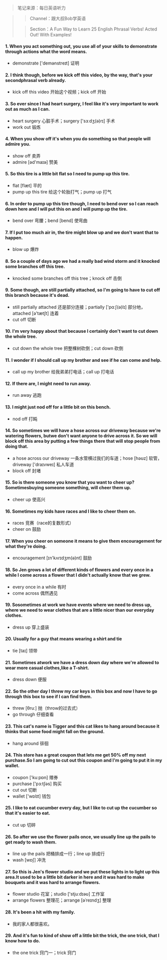 > 笔记来源：每日英语听力

> > Channel：跟大叔Bob学英语
>
> > Section：A Fun Way to Learn 25 English Phrasal Verbs! Acted Out! With Examples!

#### 1. When you act something out, you use all of your skills to demonstrate through actions what the word means. 

- demonstrate ['demənstreɪt] 证明

#### 2. I think though, before we kick off this video, by the way, that's your secondphrasal verb already.

- kick off this video 开始这个视频；kick off 开始

#### 3. So ever since I had heart surgery, I feel like it's very important to work out as much as I can. 

- heart surgery 心脏手术；surgery ['sɜːdʒ(ə)rɪ] 手术
- work out 锻炼

#### 4. When you show off it's when you do something so that people will admire you. 

- show off 卖弄
- admire [əd'maɪə] 赞美

#### 5. So this tire is a little bit flat so I need to pump up this tire.

- flat [flæt] 平的
- pump up this tire 给这个轮胎打气；pump up 打气

#### 6. In order to pump up this tire though, I need to bend over so I can reach down here and I will put this on and I will pump up the tire.

- bend over 弯腰；bend [bend] 使弯曲

#### 7. If I put too much air in, the tire might blow up and we don't want that to happen.

- blow up 爆炸

#### 8. So a couple of days ago we had a really bad wind storm and it knocked some branches off this tree.

- knocked some branches off this tree；knock off 击倒

#### 9. Some though, are still partially attached, so I'm going to have to cut off this branch because it's dead.

- still partially attached 还是部分连接；partially ['pɑːʃ(ə)lɪ] 部分地，attached [ə'tætʃt] 连着
- cut off 切断

#### 10. I'm very happy about that because I certainly don't want to cut down the whole tree.

- cut down the whole tree 把整棵树砍倒；cut down 砍倒

#### 11. I wonder if I should call up my brother and see if he can come and help.

- call up my brother 给我弟弟打电话；call up 打电话

#### 12. If there are, I might need to run away.

- run away 逃跑

#### 13. I might just nod off for a little bit on this bench. 

- nod off 打盹

#### 14. So sometimes we will have a hose across our driveway because we're watering flowers, butwe don't want anyone to drive across it. So we will block off this area by putting a few things there that will stop people from doing that. 

- a hose across our driveway 一条水管横过我们的车道；hose [həʊz] 软管，driveway ['draɪvweɪ] 私人车道
- block off  封堵

#### 15. So is there someone you know that you want to cheer up? Sometimesbuying someone something, will cheer them up.

- cheer up 使高兴

#### 16. Sometimes my kids have races and I like to cheer them on.

- races 竞赛（race的复数形式）
- cheer on 鼓励

#### 17. When you cheer on someone it means to give them encouragement for what they're doing. 

- encouragement [ɪn'kʌrɪdʒm(ə)nt] 鼓励

#### 18. So Jen grows a lot of different kinds of flowers and every once in a while I come across a flower that I didn't actually know that we grew.

- every once in a while 有时
- come across 偶然遇见

#### 19. Sosometimes at work we have events where we need to dress up, where we need to wear clothes that are a little nicer than our everyday clothes.

- dress up 穿上盛装

#### 20. Usually for a guy that means wearing a shirt and tie

- tie [taɪ] 领带

#### 21. Sometimes atwork we have a dress down day where we're allowed to wear more casual clothes,like a T-shirt. 

- dress down 便服

#### 22. So the other day I threw my car keys in this box and now I have to go through this box to see if I can find them.

- threw [θruː] 抛（throw的过去式）
- go through 仔细查看

#### 23. This cat's name is Tigger and this cat likes to hang around because it thinks that some food might fall on the ground.

- hang around 徘徊

#### 24. This store has a great coupon that lets me get 50% off my next purchase.So I am going to cut out this coupon and I'm going to put it in my wallet.

- coupon ['kuːpɒn] 赠券
- purchase ['pɜ:tʃəs] 购买
- cut out 切断
- wallet ['wɒlɪt] 钱包

#### 25. I like to eat cucumber every day, but I like to cut up the cucumber so that it's easier to eat.

- cut up 切碎

#### 26. So after we use the flower pails once, we usually line up the pails to get ready to wash them.

- line up the pails 把桶排成一行；line up 排成行
- wash [wɒʃ] 冲洗

#### 27. So this is Jen's flower studio and we put these lights in to light up this area.It used to be a little bit darker in here and it was hard to make bouquets and it was hard to arrange flowers. 

- flower studio 花室；studio ['stjuːdɪəʊ] 工作室
- arrange flowers 整理花；arrange [əˈreɪndʒ] 整理

#### 28. It's been a hit with my family. 

- 我的家人都很喜欢。

#### 29. And it's fun to kind of show off a little bit the trick, the one trick, that I know how to do.

- the one trick 窍门一；trick 窍门



